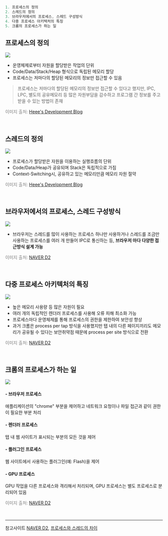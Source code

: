 ```javascript
1. 프로세스의 정의
2. 스레드의 정의
3. 브라우저에서의 프로세스, 스레드 구성방식
4. 다중 프로세스 아키텍처의 특징
5. 크롬의 프로세스가 하는 일
```

## 프로세스의 정의
![](https://images.velog.io/images/te-ing/post/a2fc3ffc-a35f-4225-a731-7ac0454e2b09/image.png)



  - 운영체제로부터 자원을 할당받은 작업의 단위
  - Code/Data/Stack/Heap 형식으로 독립된 메모리 할당
  - 프로세스는 저마다의 할당된 메모리의 정보만 접근할 수 있음

> 프로세스는 저마다의 할당된 메모리의 정보만 접근할 수 있다고 했지만, IPC, LPC, 별도의 공유메모리 등 많은 자원부담을 감수하고 프로그램 간 정보를 주고 받을 수 있는 방법이 존재 

<span style="color:gray">이미지 출처: [Heee's Development Blog](https://gmlwjd9405.github.io/2018/09/14/process-vs-thread.html) 
</span>

<br>

## 스레드의 정의
![](https://images.velog.io/images/te-ing/post/8b65835e-67ee-4b21-b11a-77083994e4ed/image.png)

- 프로세스가 할당받은 자원을 이용하는 실행흐름의 단위
- Code/Data/Heap가 공유되며 Stack은 독립적으로 가짐
- Context-Switching시, 공유하고 있는 메모리만큼 메모리 자원 절약


<span style="color:gray">이미지 출처: [Heee's Development Blog](https://gmlwjd9405.github.io/2018/09/14/process-vs-thread.html) 
</span>

<br>

## 브라우저에서의 프로세스, 스레드 구성방식

![](https://images.velog.io/images/te-ing/post/3536010c-de2f-4d14-883f-5fc42eae2e1e/image.png)

- 브라우저는 스레드를 많이 사용하는 프로세스 하나만 사용하거나 스레드를 조금만 사용하는 프로세스를 여러 개 만들어 IPC로 통신하는 등, **브라우저 마다 다양한 접근방식 설계 가능**

<span style="color:gray">이미지 출처: [NAVER D2](https://d2.naver.com/helloworld/2922312) 
</span>

<br>

## 다중 프로세스 아키텍처의 특징

![](https://images.velog.io/images/te-ing/post/0646017a-d7db-4f81-b5bd-9c573dbff28f/image.png)

- 높은 메모리 사용량 등 많은 자원이 필요
- 여러 개의 독립적인 렌더러 프로세스를 사용해 오류 피해 최소화 가능
- 프로세스마다 운영체제를 통해 프로세스의 권한을 제한하여 보안성 향상
- 과거 크롬은 process per tap 방식을 사용했지만 탭 내의 다른 페이지끼리도 메모리가 공유될 수 있다는 보안취약점 때문에 process per site 방식으로 전환


<span style="color:gray">이미지 출처: [NAVER D2](https://d2.naver.com/helloworld/2922312) 
</span>

<br>

## 크롬의 프로세스가 하는 일

![](https://images.velog.io/images/te-ing/post/b57ad8ab-05d3-46a5-bf56-1e45765d4f3a/image.png)

#### - 브라우저 프로세스
애플리케이션의 "chrome" 부분을 제어하고 네트워크 요청이나 파일 접근과 같이 권한이 필요한 부분 처리
#### - 렌더러 프로세스
탭 내 웹 사이트가 표시되는 부분의 모든 것을 제어
#### - 플러그인 프로세스
웹 사이트에서 사용하는 플러그인(예: Flash)을 제어
#### - GPU 프로세스
GPU 작업을 다른 프로세스와 격리해서 처리되며, GPU 프로세스는 별도 프로세스로 분리되어 있음

<span style="color:gray">이미지 출처: [NAVER D2](https://d2.naver.com/helloworld/2922312) 
</span>

<br>

--- 

참고사이트 [NAVER D2](https://d2.naver.com/helloworld/2922312),  [프로세스와 스레드의 차이](https://velog.io/@raejoonee/%ED%94%84%EB%A1%9C%EC%84%B8%EC%8A%A4%EC%99%80-%EC%8A%A4%EB%A0%88%EB%93%9C%EC%9D%98-%EC%B0%A8%EC%9D%B4 )







